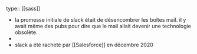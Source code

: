 type:: [[sass]]
- la promesse initiale de slack était de désencombrer les boîtes mail. il y avait même des pubs pour dire que le mail allait devenir une technologie obsolète.
-
- slack a été racheté par [[Salesforce]] en décembre 2020